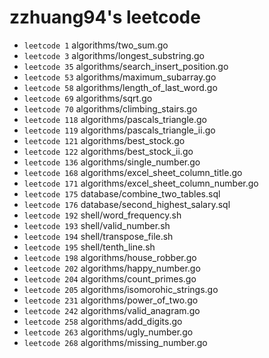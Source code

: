 # zzhuang94's leetcode

- `leetcode 1` algorithms/two_sum.go
- `leetcode 3` algorithms/longest_substring.go
- `leetcode 35` algorithms/search_insert_position.go
- `leetcode 53` algorithms/maximum_subarray.go
- `leetcode 58` algorithms/length_of_last_word.go
- `leetcode 69` algorithms/sqrt.go
- `leetcode 70` algorithms/climbing_stairs.go
- `leetcode 118` algorithms/pascals_triangle.go
- `leetcode 119` algorithms/pascals_triangle_ii.go
- `leetcode 121` algorithms/best_stock.go
- `leetcode 122` algorithms/best_stock_ii.go
- `leetcode 136` algorithms/single_number.go
- `leetcode 168` algorithms/excel_sheet_column_title.go
- `leetcode 171` algorithms/excel_sheet_column_number.go
- `leetcode 175` database/combine_two_tables.sql
- `leetcode 176` database/second_highest_salary.sql
- `leetcode 192` shell/word_frequency.sh
- `leetcode 193` shell/valid_number.sh
- `leetcode 194` shell/transpose_file.sh
- `leetcode 195` shell/tenth_line.sh
- `leetcode 198` algorithms/house_robber.go
- `leetcode 202` algorithms/happy_number.go
- `leetcode 204` algorithms/count_primes.go
- `leetcode 205` algorithms/isomorohic_strings.go
- `leetcode 231` algorithms/power_of_two.go
- `leetcode 242` algorithms/valid_anagram.go
- `leetcode 258` algorithms/add_digits.go
- `leetcode 263` algorithms/ugly_number.go
- `leetcode 268` algorithms/missing_number.go
